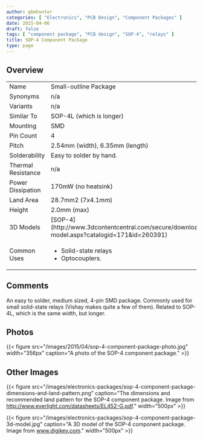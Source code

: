 ```yaml
---
author: gbmhunter
categories: [ "Electronics", "PCB Design", "Component Packages" ]
date: 2015-04-06
draft: false
tags: [ "component package", "PCB design", "SOP-4", "relays" ]
title: SOP-4 Component Package
type: page
---
```


## Overview

<table>
<tbody >
<tr >

<td >Name
</td>

<td >Small-outline Package
</td>
</tr>
<tr >

<td >Synonyms
</td>

<td >n/a
</td>
</tr>
<tr >

<td >Variants
</td>

<td >n/a
</td>
</tr>
<tr >

<td >Similar To
</td>

<td >SOP-4L (which is longer)
</td>
</tr>
<tr >

<td >Mounting
</td>

<td >SMD
</td>
</tr>
<tr >

<td >Pin Count
</td>

<td >4
</td>
</tr>
<tr >

<td >Pitch
</td>

<td >2.54mm (width), 6.35mm (length)
</td>
</tr>
<tr >

<td >Solderability
</td>

<td >Easy to solder by hand.
</td>
</tr>
<tr >

<td >Thermal Resistance
</td>

<td >n/a
</td>
</tr>
<tr >

<td >Power Dissipation
</td>

<td >170mW (no heatsink)
</td>
</tr>
<tr >

<td >Land Area
</td>

<td >28.7mm2 (7x4.1mm)
</td>
</tr>
<tr >

<td >Height
</td>

<td >2.0mm (max)
</td>
</tr>
<tr >

<td >3D Models
</td>

<td >[SOP-4](http://www.3dcontentcentral.com/secure/download-model.aspx?catalogid=171&id=260391)
</td>
</tr>
<tr >

<td >Common Uses
</td>

<td >
<ul>
<li>Solid-state relays</li>
<li>Optocouplers.</li>
</ul>
</td>
</tr>
</tbody>
</table>

## Comments

An easy to solder, medium sized, 4-pin SMD package. Commonly used for small solid-state relays (Vishay makes quite a few of them). Related to SOP-4L, which is the same width, but longer.

## Photos

{{< figure src="/images/2015/04/sop-4-component-package-photo.jpg" width="356px" caption="A photo of the SOP-4 component package."  >}}

## Other Images

{{< figure src="/images/electronics-packages/sop-4-component-package-dimensions-and-land-pattern.png" caption="The dimensions and recommended land pattern for the SOP-4 component package. Image from http://www.everlight.com/datasheets/EL452-G.pdf."  width="500px" >}}




{{< figure src="/images/electronics-packages/sop-4-component-package-3d-model.jpg" caption="A 3D model of the SOP-4 component package. Image from www.digikey.com."  width="500px" >}}
